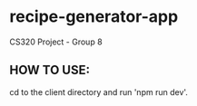 # recipe-generator-app
CS320 Project - Group 8

## HOW TO USE:

cd to the client directory and run 'npm run dev'.